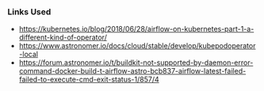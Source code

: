 ### Links Used ###

* https://kubernetes.io/blog/2018/06/28/airflow-on-kubernetes-part-1-a-different-kind-of-operator/
* https://www.astronomer.io/docs/cloud/stable/develop/kubepodoperator-local
* https://forum.astronomer.io/t/buildkit-not-supported-by-daemon-error-command-docker-build-t-airflow-astro-bcb837-airflow-latest-failed-failed-to-execute-cmd-exit-status-1/857/4
